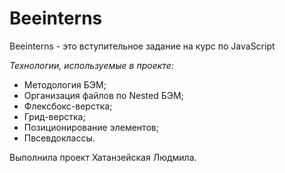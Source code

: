 # Beeinterns

Beeinterns - это вступительное задание на курс по JavaScript

*Технологии, используемые в проекте:*
* Методология БЭМ;
* Организация файлов по Nested БЭМ;
* Флексбокс-верстка;
* Грид-верстка;
* Позиционирование элементов;
* Пвсевдоклассы.

Выполнила проект Хатанзейская Людмила.

